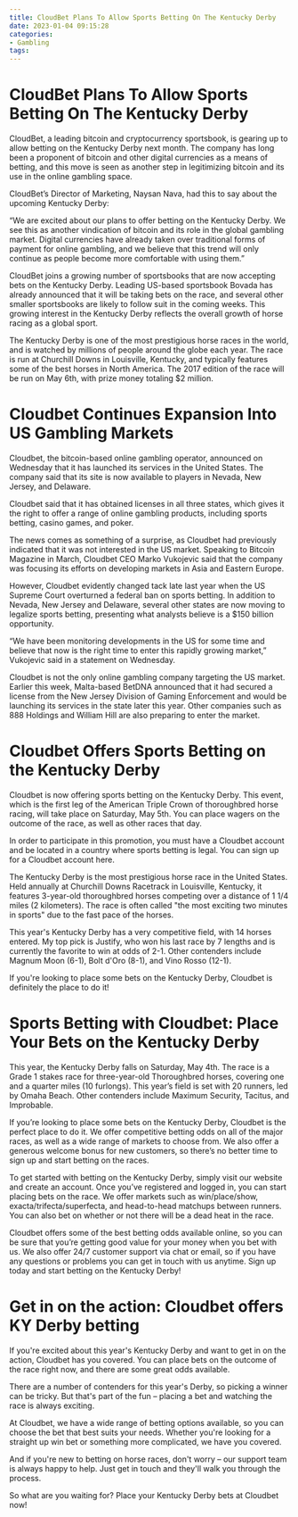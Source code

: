 ```yaml
---
title: CloudBet Plans To Allow Sports Betting On The Kentucky Derby
date: 2023-01-04 09:15:28
categories:
- Gambling
tags:
---
```



#  CloudBet Plans To Allow Sports Betting On The Kentucky Derby

CloudBet, a leading bitcoin and cryptocurrency sportsbook, is gearing up to allow betting on the Kentucky Derby next month. The company has long been a proponent of bitcoin and other digital currencies as a means of betting, and this move is seen as another step in legitimizing bitcoin and its use in the online gambling space.

CloudBet’s Director of Marketing, Naysan Nava, had this to say about the upcoming Kentucky Derby:

“We are excited about our plans to offer betting on the Kentucky Derby. We see this as another vindication of bitcoin and its role in the global gambling market. Digital currencies have already taken over traditional forms of payment for online gambling, and we believe that this trend will only continue as people become more comfortable with using them.”

CloudBet joins a growing number of sportsbooks that are now accepting bets on the Kentucky Derby. Leading US-based sportsbook Bovada has already announced that it will be taking bets on the race, and several other smaller sportsbooks are likely to follow suit in the coming weeks. This growing interest in the Kentucky Derby reflects the overall growth of horse racing as a global sport.

The Kentucky Derby is one of the most prestigious horse races in the world, and is watched by millions of people around the globe each year. The race is run at Churchill Downs in Louisville, Kentucky, and typically features some of the best horses in North America. The 2017 edition of the race will be run on May 6th, with prize money totaling $2 million.

#  Cloudbet Continues Expansion Into US Gambling Markets

Cloudbet, the bitcoin-based online gambling operator, announced on Wednesday that it has launched its services in the United States. The company said that its site is now available to players in Nevada, New Jersey, and Delaware.

Cloudbet said that it has obtained licenses in all three states, which gives it the right to offer a range of online gambling products, including sports betting, casino games, and poker.

The news comes as something of a surprise, as Cloudbet had previously indicated that it was not interested in the US market. Speaking to Bitcoin Magazine in March, Cloudbet CEO Marko Vukojevic said that the company was focusing its efforts on developing markets in Asia and Eastern Europe.

However, Cloudbet evidently changed tack late last year when the US Supreme Court overturned a federal ban on sports betting. In addition to Nevada, New Jersey and Delaware, several other states are now moving to legalize sports betting, presenting what analysts believe is a $150 billion opportunity.

“We have been monitoring developments in the US for some time and believe that now is the right time to enter this rapidly growing market,” Vukojevic said in a statement on Wednesday.

Cloudbet is not the only online gambling company targeting the US market. Earlier this week, Malta-based BetDNA announced that it had secured a license from the New Jersey Division of Gaming Enforcement and would be launching its services in the state later this year. Other companies such as 888 Holdings and William Hill are also preparing to enter the market.

#  Cloudbet Offers Sports Betting on the Kentucky Derby

Cloudbet is now offering sports betting on the Kentucky Derby. This event, which is the first leg of the American Triple Crown of thoroughbred horse racing, will take place on Saturday, May 5th. You can place wagers on the outcome of the race, as well as other races that day.

In order to participate in this promotion, you must have a Cloudbet account and be located in a country where sports betting is legal. You can sign up for a Cloudbet account here.

The Kentucky Derby is the most prestigious horse race in the United States. Held annually at Churchill Downs Racetrack in Louisville, Kentucky, it features 3-year-old thoroughbred horses competing over a distance of 1 1/4 miles (2 kilometers). The race is often called "the most exciting two minutes in sports" due to the fast pace of the horses.

This year's Kentucky Derby has a very competitive field, with 14 horses entered. My top pick is Justify, who won his last race by 7 lengths and is currently the favorite to win at odds of 2-1. Other contenders include Magnum Moon (6-1), Bolt d'Oro (8-1), and Vino Rosso (12-1).

If you're looking to place some bets on the Kentucky Derby, Cloudbet is definitely the place to do it!

#  Sports Betting with Cloudbet: Place Your Bets on the Kentucky Derby

This year, the Kentucky Derby falls on Saturday, May 4th. The race is a Grade 1 stakes race for three-year-old Thoroughbred horses, covering one and a quarter miles (10 furlongs). This year’s field is set with 20 runners, led by Omaha Beach. Other contenders include Maximum Security, Tacitus, and Improbable.

If you’re looking to place some bets on the Kentucky Derby, Cloudbet is the perfect place to do it. We offer competitive betting odds on all of the major races, as well as a wide range of markets to choose from. We also offer a generous welcome bonus for new customers, so there’s no better time to sign up and start betting on the races.

To get started with betting on the Kentucky Derby, simply visit our website and create an account. Once you’ve registered and logged in, you can start placing bets on the race. We offer markets such as win/place/show, exacta/trifecta/superfecta, and head-to-head matchups between runners. You can also bet on whether or not there will be a dead heat in the race.

Cloudbet offers some of the best betting odds available online, so you can be sure that you’re getting good value for your money when you bet with us. We also offer 24/7 customer support via chat or email, so if you have any questions or problems you can get in touch with us anytime. Sign up today and start betting on the Kentucky Derby!

#  Get in on the action: Cloudbet offers KY Derby betting

If you're excited about this year's Kentucky Derby and want to get in on the action, Cloudbet has you covered. You can place bets on the outcome of the race right now, and there are some great odds available.

There are a number of contenders for this year's Derby, so picking a winner can be tricky. But that's part of the fun – placing a bet and watching the race is always exciting.

At Cloudbet, we have a wide range of betting options available, so you can choose the bet that best suits your needs. Whether you're looking for a straight up win bet or something more complicated, we have you covered.

And if you're new to betting on horse races, don't worry – our support team is always happy to help. Just get in touch and they'll walk you through the process.

So what are you waiting for? Place your Kentucky Derby bets at Cloudbet now!